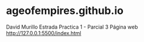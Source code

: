 # ageofempires.github.io
David Murillo Estrada
Practica 1 - Parcial 3
Página web 
http://127.0.0.1:5500/index.html
